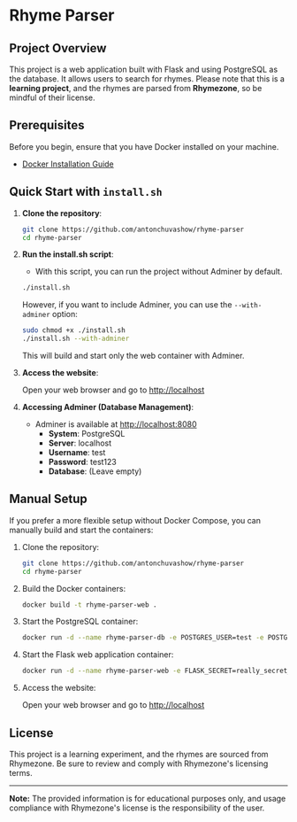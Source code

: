 # Rhyme Parser
## Project Overview

This project is a web application built with Flask and using PostgreSQL as the database. It allows users to search for rhymes. Please note that this is a **learning project**, and the rhymes are parsed from **Rhymezone**, so be mindful of their license.

## Prerequisites

Before you begin, ensure that you have Docker installed on your machine.

- [Docker Installation Guide](https://docs.docker.com/get-docker/)

## Quick Start with `install.sh`

1. **Clone the repository**:

    ```bash
    git clone https://github.com/antonchuvashow/rhyme-parser
    cd rhyme-parser
    ```

2. **Run the install.sh script**:
    - With this script, you can run the project without Adminer by default. 
    ```bash
    ./install.sh
    ```
    However, if you want to include Adminer, you can use the `--with-adminer` option:

    ```bash
    sudo chmod +x ./install.sh
    ./install.sh --with-adminer
    ```
    This will build and start only the web container with Adminer.

3. **Access the website**:

    Open your web browser and go to [http://localhost](http://localhost)
4. **Accessing Adminer (Database Management)**:
   - Adminer is available at [http://localhost:8080](http://localhost:8080)
     - **System**: PostgreSQL
     - **Server**: localhost
     - **Username**: test
     - **Password**: test123
     - **Database**: (Leave empty)

## Manual Setup

If you prefer a more flexible setup without Docker Compose, you can manually build and start the containers:

1. Clone the repository:

    ```bash
    git clone https://github.com/antonchuvashow/rhyme-parser
    cd rhyme-parser
    ```

2. Build the Docker containers:

    ```bash
    docker build -t rhyme-parser-web .
    ```

3. Start the PostgreSQL container:

    ```bash
    docker run -d --name rhyme-parser-db -e POSTGRES_USER=test -e POSTGRES_PASSWORD=test123 -p 5432:5432 postgres
    ```

4. Start the Flask web application container:

    ```bash
    docker run -d --name rhyme-parser-web -e FLASK_SECRET=really_secret_key_close_your_eyes -e DB_USERNAME=test -e DB_PASSWORD=test123 -e DB_HOST=$(docker inspect -f '{{range .NetworkSettings.Networks}}{{.IPAddress}}{{end}}' rhyme-parser-db) -e DB_PORT=5432 -p 80:3000 rhyme-parser-web
    ```

5. Access the website:

    Open your web browser and go to [http://localhost](http://localhost)

## License

This project is a learning experiment, and the rhymes are sourced from Rhymezone. Be sure to review and comply with Rhymezone's licensing terms.

---

**Note:** The provided information is for educational purposes only, and usage compliance with Rhymezone's license is the responsibility of the user.
